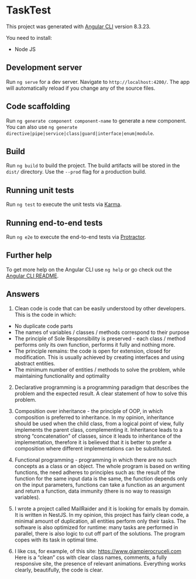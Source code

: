 # TaskTest

This project was generated with [Angular CLI](https://github.com/angular/angular-cli) version 8.3.23.

You need to install:

* Node JS


## Development server

Run `ng serve` for a dev server. Navigate to `http://localhost:4200/`. The app will automatically reload if you change any of the source files.

## Code scaffolding

Run `ng generate component component-name` to generate a new component. You can also use `ng generate directive|pipe|service|class|guard|interface|enum|module`.

## Build

Run `ng build` to build the project. The build artifacts will be stored in the `dist/` directory. Use the `--prod` flag for a production build.

## Running unit tests

Run `ng test` to execute the unit tests via [Karma](https://karma-runner.github.io).

## Running end-to-end tests

Run `ng e2e` to execute the end-to-end tests via [Protractor](http://www.protractortest.org/).

## Further help

To get more help on the Angular CLI use `ng help` or go check out the [Angular CLI README](https://github.com/angular/angular-cli/blob/master/README.md).




## Answers

1. Clean code is code that can be easily understood by other developers. This is the code in which:

- No duplicate code parts
- The names of variables / classes / methods correspond to their purpose
- The principle of Sole Responsibility is preserved - each class / method performs only its own function, performs it fully and nothing more.
- The principle remains: the code is open for extension, closed for modification. This is usually achieved by creating interfaces and using abstract entities.
- The minimum number of entities / methods to solve the problem, while maintaining functionality and optimality

2. Declarative programming is a programming paradigm that describes the problem and the expected result. A clear statement of how to solve this problem.

3. Composition over inheritance - the principle of OOP, in which composition is preferred to inheritance. In my opinion, inheritance should be used when the child class, from a logical point of view, fully implements the parent class, complementing it. Inheritance leads to a strong “concatenation” of classes, since it leads to inheritance of the implementation, therefore it is believed that it is better to prefer a composition where different implementations can be substituted.

4. Functional programming - programming in which there are no such concepts as a class or an object. The whole program is based on writing functions, the need adheres to principles such as: the result of the function for the same input data is the same, the function depends only on the input parameters, functions can take a function as an argument and return a function, data immunity (there is no way to reassign variables).

5. I wrote a project called MailRaider and it is looking for emails by domain. It is written in NestJS. In my opinion, this project has fairly clean code, a minimal amount of duplication, all entities perform only their tasks. The software is also optimized for runtime: many tasks are performed in parallel, there is also logic to cut off part of the solutions. The program copes with its task in optimal time.

6. I like css, for example, of this site: https://www.giampierocruceli.com
Here is a “clean” css with clear class names, comments, a fully responsive site, the presence of relevant animations. Everything works clearly, beautifully, the code is clear.
